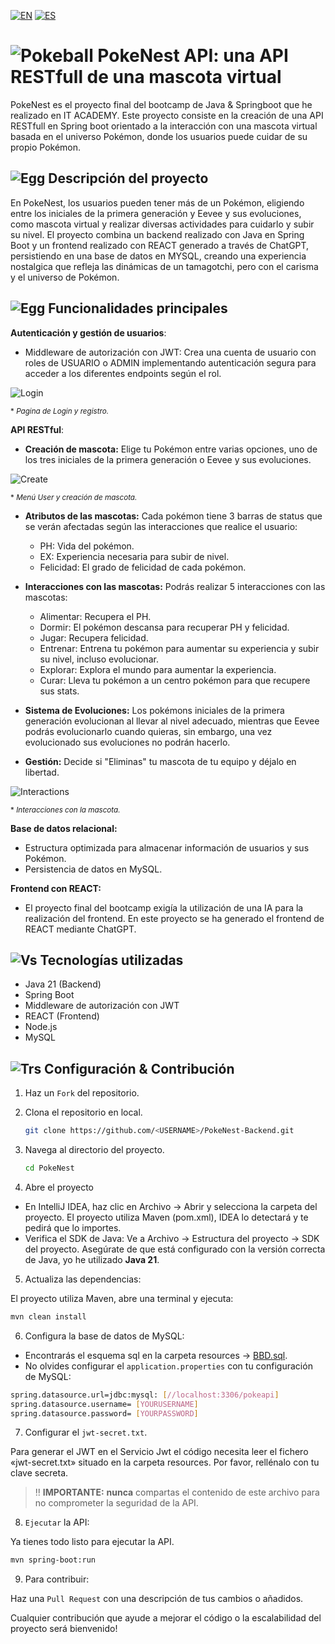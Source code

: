 [![EN](https://img.shields.io/badge/EN-blue.svg?logo=googletranslate&logoColor=white)](https://github.com/ariamdev/PokeNest-Backend/blob/main/README.md)
[![ES](https://img.shields.io/badge/ES-red.svg?logo=googletranslate&logoColor=white)](#es)


<a name="es"></a>
# ![Pokeball](https://raw.githubusercontent.com/msikma/pokesprite/master/items-outline/ball/poke.png) PokeNest API: una API RESTfull de una mascota virtual

PokeNest es el proyecto final del bootcamp de Java & Springboot que he realizado en IT ACADEMY.
Este proyecto consiste en la creación de una API RESTfull en Spring boot orientado a la interacción con una mascota virtual basada en el universo Pokémon, 
donde los usuarios puede cuidar de su propio Pokémon.

## ![Egg](https://raw.githubusercontent.com/msikma/pokesprite/master/items-outline/key-item/rule-book.png) Descripción del proyecto
En PokeNest, los usuarios pueden tener más de un Pokémon, eligiendo entre los iniciales de la primera generación y Eevee y sus evoluciones, 
como mascota virtual y realizar diversas actividades para cuidarlo y subir su nivel. El proyecto combina un backend realizado con Java en Spring Boot y 
un frontend realizado con REACT generado a través de ChatGPT, persistiendo en una base de datos en MYSQL,  creando una experiencia nostalgica que refleja las dinámicas 
de un tamagotchi, pero con el carisma y el universo de Pokémon.

## ![Egg](https://raw.githubusercontent.com/msikma/pokesprite/master/items-outline/key-item/mystery-egg.png) Funcionalidades principales

**Autenticación y gestión de usuarios**:
- Middleware de autorización con JWT: Crea una cuenta de usuario con roles de USUARIO o ADMIN implementando autenticación segura para acceder a los diferentes endpoints según el rol.

![Login](https://github.com/user-attachments/assets/290e10a0-e5e7-4e8f-ad3e-2c2a3ed5a6f9)

  <sub>* *Pagina de Login y registro.*</sub>

**API RESTful**:

- **Creación de mascota:** Elige tu Pokémon entre varias opciones, uno de los tres iniciales de la primera generación o Eevee y sus evoluciones.


![Create](https://github.com/user-attachments/assets/414907d0-42b0-47f0-a1ee-50c09fc269c0)

<sub>* *Menú User y creación de mascota.*</sub>
  
- **Atributos de las mascotas:** Cada pokémon tiene 3 barras de status que se verán afectadas según las interacciones que realice el usuario:
    - PH: Vida del pokémon.
    - EX: Experiencia necesaria para subir de nivel.
    - Felicidad: El grado de felicidad de cada pokémon.
      
- **Interacciones con las mascotas:** Podrás realizar 5 interacciones con las mascotas:
    - Alimentar: Recupera el PH.
    - Dormir: El pokémon descansa para recuperar PH y felicidad.
    - Jugar: Recupera felicidad.
    - Entrenar: Entrena tu pokémon para aumentar su experiencia y subir su nivel, incluso evolucionar.
    - Explorar: Explora el mundo para aumentar la experiencia.
    - Curar: Lleva tu pokémon a un centro pokémon para que recupere sus stats.
      
- **Sistema de Evoluciones:** Los pokémons iniciales de la primera generación evolucionan al llevar al nivel adecuado, mientras que Eevee podrás evolucionarlo cuando quieras, sin embargo, una vez evolucionado sus evoluciones no podrán hacerlo.
  
- **Gestión:** Decide si "Eliminas" tu mascota de tu equipo y déjalo en libertad.

![Interactions](https://github.com/user-attachments/assets/471c0691-7143-45fd-8eba-fea953ee82eb)

<sub>* *Interacciones con la mascota.*</sub>

**Base de datos relacional:**
- Estructura optimizada para almacenar información de usuarios y sus Pokémon.
- Persistencia de datos en MySQL.

**Frontend con REACT:**
- El proyecto final del bootcamp exigía la utilización de una IA para la realización del frontend. En este proyecto se ha generado el frontend de REACT mediante ChatGPT.

## ![Vs](https://raw.githubusercontent.com/msikma/pokesprite/master/items-outline/key-item/vs-recorder.png) Tecnologías utilizadas

- Java 21 (Backend)
- Spring Boot
- Middleware de autorización con JWT
- REACT (Frontend)
- Node.js
- MySQL

## ![Trs](https://raw.githubusercontent.com/msikma/pokesprite/master/items-outline/tr/fire.png) Configuración & Contribución

1. Haz un `Fork` del repositorio.


2. Clona el repositorio en local.

   ```bash
   git clone https://github.com/<USERNAME>/PokeNest-Backend.git
    ```

3. Navega al directorio del proyecto.

    ```bash
    cd PokeNest
    ```
4. Abre el proyecto
- En IntelliJ IDEA, haz clic en Archivo → Abrir y selecciona la carpeta del proyecto.
  El proyecto utiliza Maven (pom.xml), IDEA lo detectará y te pedirá que lo importes.
- Verifica el SDK de Java:
  Ve a Archivo → Estructura del proyecto → SDK del proyecto.
  Asegúrate de que está configurado con la versión correcta de Java, yo he utilizado **Java 21**.

5. Actualiza las dependencias:

El proyecto utiliza Maven, abre una terminal y ejecuta:
```bash
mvn clean install
 ```

6. Configura la base de datos de MySQL:
- Encontrarás el esquema sql en la carpeta resources → [BBD.sql](src%2Fmain%2Fresources%2FBBD.sql).
- No olvides configurar el `application.properties` con tu configuración de MySQL:
```bash
spring.datasource.url=jdbc:mysql: [//localhost:3306/pokeapi]
spring.datasource.username= [YOURUSERNAME]
spring.datasource.password= [YOURPASSWORD]
```

7. Configurar el `jwt-secret.txt`.

Para generar el JWT en el Servicio Jwt el código necesita leer el fichero «jwt-secret.txt» situado
en la carpeta resources. Por favor, rellénalo con tu clave secreta.
> :bangbang: **IMPORTANTE:** **nunca** compartas el contenido de este archivo para no comprometer la seguridad de la API. 

8. `Ejecutar` la API:

Ya tienes todo listo para ejecutar la API. 
```bash
mvn spring-boot:run
```

9. Para contribuir:

Haz una `Pull Request` con una descripción de tus cambios o añadidos.

Cualquier contribución que ayude a mejorar el código o la escalabilidad del proyecto será bienvenido!